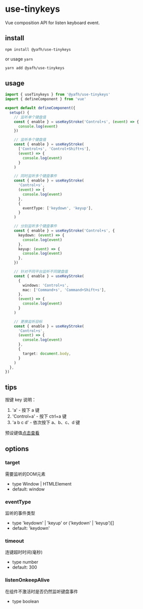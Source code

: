 # use-tinykeys

Vue composition API for listen keyboard event.

## install

```bash
npm install @yafh/use-tinykeys
```

or usage `yarn`

```bash
yarn add @yafh/use-tinykeys
```

## usage

```ts
import { useTinykeys } from '@yafh/use-tinykeys'
import { defineComponent } from 'vue'

export default defineComponent({
  setup() {
    // 监听单个键盘值
    const { enable } = useKeyStroke('Control+s', (event) => {
      console.log(event)
    })

    // 监听多个键盘值
    const { enable } = useKeyStroke(
      ['Control+s', 'Control+Shift+s'],
      (event) => {
        console.log(event)
      }
    )

    // 同时监听多个键盘事件
    const { enable } = useKeyStroke(
      'Control+s',
      (event) => {
        console.log(event)
      },
      {
        eventType: ['keydown', 'keyup'],
      }
    )

    // 分别监听多个键盘事件
    const { enable } = useKeyStroke('Control+s', {
      keydown: (event) => {
        console.log(event)
      },
      keyup: (event) => {
        console.log(event)
      },
    })

    // 针对不同平台监听不同键盘值
    const { enable } = useKeyStroke(
      {
        windows: 'Control+s',
        mac: ['Command+s', 'Command+Shift+s'],
      },
      (event) => {
        console.log(event)
      }
    )

    // 更换监听目标
    const { enable } = useKeyStroke(
      'Control+s',
      (event) => {
        console.log(event)
      },
      {
        target: document.body,
      }
    )
  },
})
```

## tips

按键 key 说明：

1.  'a' - 按下 a 键
2.  'Control+a' - 按下 ctrl+a 键
3.  'a b c d' - 依次按下 a、b、c、d 键

预设键值[点击查看](https://developer.mozilla.org/zh-CN/docs/Web/API/UI_Events/Keyboard_event_key_values#special_values)

## options

### target
需要监听的DOM元素
- type Window | HTMLElement
- default: window

### eventType
监听的事件类型
- type 'keydown' | 'keyup' or ('keydown' | 'keyup')[]
- default: 'keydown'

### timeout
连键超时时间(毫秒)
- type number
- default: 300

### listenOnkeepAlive
在组件不激活时是否仍然监听键盘事件
- type boolean